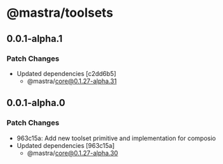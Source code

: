 # @mastra/toolsets

## 0.0.1-alpha.1

### Patch Changes

- Updated dependencies [c2dd6b5]
  - @mastra/core@0.1.27-alpha.31

## 0.0.1-alpha.0

### Patch Changes

- 963c15a: Add new toolset primitive and implementation for composio
- Updated dependencies [963c15a]
  - @mastra/core@0.1.27-alpha.30
